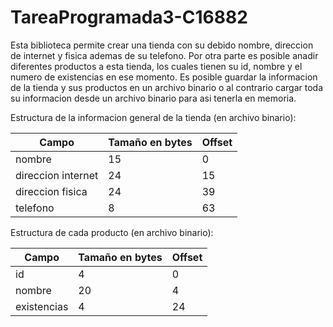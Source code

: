 # TareaProgramada3-C16882

Esta biblioteca permite crear una tienda con su debido nombre, direccion de internet y fisica ademas de su telefono. Por otra parte es posible anadir diferentes productos a esta tienda, los cuales tienen su id, nombre y el numero de existencias en ese momento. Es posible guardar la informacion de la tienda y sus productos en un archivo binario o al contrario cargar toda su informacion desde un archivo binario para asi tenerla en memoria.

Estructura de la informacion general de la tienda (en archivo binario):

| Campo              | Tamaño en bytes | Offset |
| ----------         | --------------- | ------ | 
| nombre             | 15              | 0  |
| direccion internet | 24              | 15 |
| direccion fisica   | 24              | 39 |
| telefono           | 8               | 63 |

Estructura de cada producto (en archivo binario):

| Campo              | Tamaño en bytes | Offset |
| ----------         | --------------- | ------ | 
| id                 | 4               | 0  |
| nombre             | 20              | 4  |
| existencias        | 4               | 24 |


